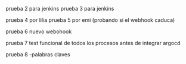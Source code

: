  
prueba 2 para jenkins 
prueba 3 para jenkins 

prueba 4 por lilia
prueba 5 por emi (probando si el webhook caduca)

prueba 6 nuevo webohook

prueba 7 test funcional de todos los procesos antes de integrar argocd

prueba 8 -palabras claves
